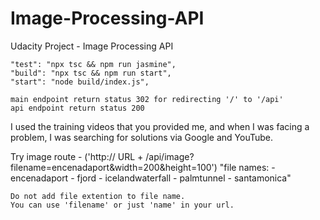 # Image-Processing-API

Udacity Project - Image Processing API

    "test": "npx tsc && npm run jasmine",
    "build": "npx tsc && npm run start",
    "start": "node build/index.js",

    main endpoint return status 302 for redirecting '/' to '/api'
    api endpoint return status 200

I used the training videos that you provided me, and when I was facing a problem, I was searching for solutions via Google and YouTube.

Try image route - ('http:// URL + /api/image?filename=encenadaport&width=200&height=100')
        "file names:
            - encenadaport
            - fjord
            - icelandwaterfall
            - palmtunnel
            - santamonica"

    Do not add file extention to file name.
    You can use 'filename' or just 'name' in your url.
